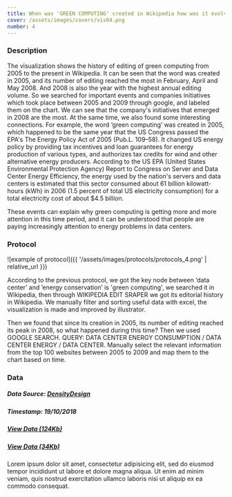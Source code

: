 ```yaml
---
title: When was 'GREEN COMPUTING' created in Wikipedia how was it evolved?
cover: /assets/images/covers/vis04.png
number: 4
---
```

### Description
The visualization shows the history of editing of green computing from 2005 to the present in Wikipedia. It can be seen that the word was created in 2005, and its number of editing reached the most in February, April and May 2008. And 2008 is also the year with the highest annual editing volume. So we searched for important events and companies initiatives which took place between 2005 and 2009 through google, and labeled them on the chart. We can see that the company's initiatives that emerged in 2008 are the most. At the same time, we also found some interesting connections. For example, the word ‘green computing’ was created in 2005, which happened to be the same year that the US Congress passed the EPA's The Energy Policy Act of 2005 (Pub.L. 109–58). It changed US energy policy by providing tax incentives and loan guarantees for energy production of various types, and authorizes tax credits for wind and other alternative energy producers. According to the US EPA (United States Environmental Protection Agency) Report to Congress on Server and Data Center Energy Efficiency, the energy used by the nation's servers and data centers is estimated that this sector consumed about 61 billion kilowatt-hours (kWh) in 2006 (1.5 percent of total US electricity consumption) for a total electricity cost of about $4.5 billion.

These events can explain why green computing is getting more and more attention in this time period, and it can be understood that people are paying increasingly attention to energy problems in data centers.


### Protocol
![example of protocol]({{ '/assets/images/protocols/protocols_4.png' | relative_url }})

According to the previous protocol, we got the key node between ‘data center’ and ’energy conservation’ is 'green computing', we searched it in Wikipedia, then through WIKIPEDIA EDIT SRAPER we got its editorial history in Wikipedia. We manually filter and sorting useful data with excel, the visualization is made and improved by illustrator. 

Then we found that since its creation in 2005, its number of editing reached its peak in 2008, so what happened during this time? Then we used GOOGLE SEARCH. QUERY: DATA CENTER ENERGY CONSUMPTION / DATA CENTER ENERGY / DATA CENTER. Manually select the relevant information from the top 100 websites between 2005 to 2009 and map them to the chart based on time.



### Data
##### Data Source: [DensityDesign](http://densitydesign.org/)
##### Timestamp: 19/10/2018
##### [View Data (124Kb)](./assets/dataset/data04.pdf)
##### [View Data (34Kb)](./assets/dataset/data04.xlsx)
Lorem ipsum dolor sit amet, consectetur adipisicing elit, sed do eiusmod tempor incididunt ut labore et dolore magna aliqua.
Ut enim ad minim veniam, quis nostrud exercitation ullamco laboris nisi ut aliquip ex ea commodo consequat.
